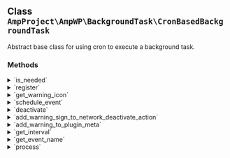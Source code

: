 ## Class `AmpProject\AmpWP\BackgroundTask\CronBasedBackgroundTask`

Abstract base class for using cron to execute a background task.

### Methods
<details>
<summary>`is_needed`</summary>

```php
static public is_needed()
```

Check whether the conditional object is currently needed.


</details>
<details>
<summary>`register`</summary>

```php
public register()
```

Register the service with the system.


</details>
<details>
<summary>`get_warning_icon`</summary>

```php
private get_warning_icon()
```

Get warning icon markup.


</details>
<details>
<summary>`schedule_event`</summary>

```php
public schedule_event()
```

Schedule the event.

This does nothing if the event is already scheduled.


</details>
<details>
<summary>`deactivate`</summary>

```php
public deactivate( $network_wide )
```

Run deactivation logic.

This should be hooked up to the WordPress deactivation hook.


</details>
<details>
<summary>`add_warning_sign_to_network_deactivate_action`</summary>

```php
public add_warning_sign_to_network_deactivate_action( $actions )
```

Add a warning sign to the network deactivate action on the network plugins screen.


</details>
<details>
<summary>`add_warning_to_plugin_meta`</summary>

```php
public add_warning_to_plugin_meta( $plugin_meta, $plugin_file )
```

Add a warning to the plugin meta row on the network plugins screen.


</details>
<details>
<summary>`get_interval`</summary>

```php
abstract protected get_interval()
```

Get the interval to use for the event.


</details>
<details>
<summary>`get_event_name`</summary>

```php
abstract protected get_event_name()
```

Get the event name.

This is the &quot;slug&quot; of the event, not the display name.
 Note: the event name should be prefixed to prevent naming collisions.


</details>
<details>
<summary>`process`</summary>

```php
abstract public process()
```

Process a single cron tick.


</details>
